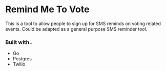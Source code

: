 # Remind Me To Vote

This is a tool to allow people to sign up for SMS reminds on voting related
events. Could be adapted as a general purpose SMS reminder tool.


### Built with..

* Go
* Postgres
* Twilio
